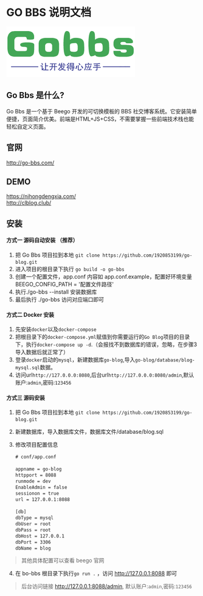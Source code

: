 # GO BBS 说明文档
<img alt="GO BBS" src="./logo.png">

## Go Bbs 是什么?
Go Bbs 是一个基于 Beego 开发的可切换模板的 BBS 社交博客系统。它安装简单便捷，页面简介优美。前端是HTML+JS+CSS，不需要掌握一些前端技术栈也能轻松自定义页面。

## 官网
http://go-bbs.com/

## DEMO 
https://nihongdengxia.com/ <br>
http://clblog.club/

## 安装

#### 方式一 源码自动安装 （推荐）
1. 把 Go Bbs 项目拉到本地 `git clone https://github.com/1920853199/go-blog.git`
2. 进入项目的根目录下执行 `go build -o go-bbs`
3. 创建一个配置文件，app.conf 内容如 app.conf.example，配置好环境变量 BEEGO_CONFIG_PATH = '配置文件路径' 
4. 执行./go-bbs --install 安装数据库
4. 最后执行 ./go-bbs 访问对应端口即可


#### 方式二 Docker 安装

1. 先安装`docker`以及`docker-compose`
2. 把根目录下的`docker-compose.yml`赋值到你需要运行的`Go Blog`项目的目录下，执行`docker-compose up -d`.（会报找不到数据库的错误，忽略，在步骤3导入数据后就正常了）
3. 登录`docker`启动的`mysql`，新建数据库`go-blog`,导入`go-blog/database/blog-mysql.sql`数据。
4. 访问url`http://127.0.0.0:8080`,后台url`http://127.0.0.0:8080/admin`,默认账户:`admin`,密码:`123456`

#### 方式三 源码安装

1. 把 Go Bbs 项目拉到本地 `git clone https://github.com/1920853199/go-blog.git`
2. 新建数据库，导入数据库文件，数据库文件/database/blog.sql
3. 修改项目配置信息

    ```
    # conf/app.conf

    appname = go-blog
    httpport = 8088
    runmode = dev
    EnableAdmin = false
    sessionon = true
    url = 127.0.0.1:8088

    [db]
    dbType = mysql
    dbUser = root
    dbPass = root
    dbHost = 127.0.0.1
    dbPort = 3306
    dbName = blog 
    ``` 
> 其他具体配置可以查看 beego 官网

4. 在 bo-bbs 根目录下执行`go run .` ，访问 http://127.0.0.1:8088 即可

> 后台访问链接 http://127.0.0.1:8088/admin, 默认账户:`admin`,密码:`123456`
